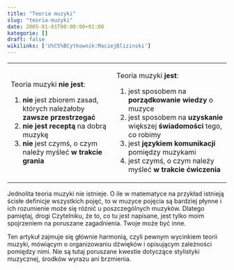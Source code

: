 ```yaml
---
title: "Teoria muzyki"
slug: "teoria-muzyki"
date: 2005-01-01T00:00:00+01:00
kategorie: []
draft: false
wikilinks: ['U%C5%BCytkownik:MaciejBlizinski']
---
```

<table>
<tbody>
<tr class="odd">
<td><p>Teoria muzyki <strong>nie jest</strong>:</p>
<ol>
<li><strong>nie</strong> jest zbiorem zasad, których należałoby <strong>zawsze przestrzegać</strong></li>
<li><strong>nie jest receptą</strong> na dobrą muzykę</li>
<li><strong>nie</strong> jest czymś, o czym należy myśleć <strong>w trakcie grania</strong></li>
</ol></td>
<td><p>Teoria muzyki <strong>jest</strong>:</p>
<ol>
<li>jest sposobem na <strong>porządkowanie wiedzy</strong> o muzyce</li>
<li>jest sposobem na <strong>uzyskanie</strong> większej <strong>świadomości</strong> tego, co robimy</li>
<li>jest <strong>językiem komunikacji</strong> pomiędzy muzykami</li>
<li>jest czymś, o czym należy myśleć <strong>w trakcie ćwiczenia</strong></li>
</ol></td>
</tr>
</tbody>
</table>

Jednolita teoria muzyki nie istnieje. O ile w matematyce na przykład
istnieją ścisłe definicje wszystkich pojęć, to w muzyce pojęcia są
bardziej płynne i ich rozumienie może się różnić u poszczególnych
muzyków. Dlatego pamiętaj, drogi Czytelniku, że to, co tu jest
napisane, jest tylko moim<!-- link nie odnosił się do niczego -->
spojrzeniem na poruszane zagadnienia. Twoje może być inne.

Ten artykuł zajmuje się głównie harmonią, czyli pewnym wycinkiem teorii
muzyki, mówiącym o organizowaniu dźwięków i opisującym zależności
pomiędzy nimi. Nie są tutaj poruszane kwestie dotyczące stylistyki
muzycznej, środków wyrazu ani brzmienia.